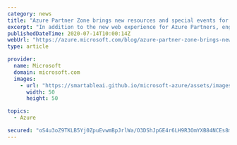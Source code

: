 ```yaml
---
category: news
title: "Azure Partner Zone brings new resources and special events for Partners"
excerpt: "In addition to the new web experience for Azure Partners, engineering and marketing teams across Azure will be hosting special events for partners, designed to help build, scale, and secure your Azure practice."
publishedDateTime: 2020-07-14T10:00:14Z
webUrl: "https://azure.microsoft.com/blog/azure-partner-zone-brings-new-resources-and-special-events-for-partners/"
type: article

provider:
  name: Microsoft
  domain: microsoft.com
  images:
    - url: "https://smartableai.github.io/microsoft-azure/assets/images/organizations/microsoft.com-50x50.jpg"
      width: 50
      height: 50

topics:
  - Azure

secured: "oS4u3oZ9TKLB5Yj0ZpuEvwmBpJrlWa/O3DShJpGE4r6LH9R3OmYXB84NCEs8m/hjxFdehsKs5XI6AD8clPtOrkDkzJMluQyWwqwBZiCSzTLiTITpt+rr00mESFyuYshiR1LbuaaZ1+YFmaGE5XhZB2PRiuKJo+QMOvplCWrwP6Z3SWZPbpfSQRpM+nCP0z/MkDXA9sZpH5hwlGClF9bLpOmcwD8S7SDhEEgBgntxQwVcnDXriyu0I9meEnoUrNWDZDNTgwCNqWY/Bl6DXekQViHSyGxySjTwqOPnKZNYI5Xz4QCc/zhLXhqYX5rxMfJIdPJMMw1Hu3S+Y6roOlcvEw==;AyVLH7W0cHBpK/RCd0y0vw=="
---
```


